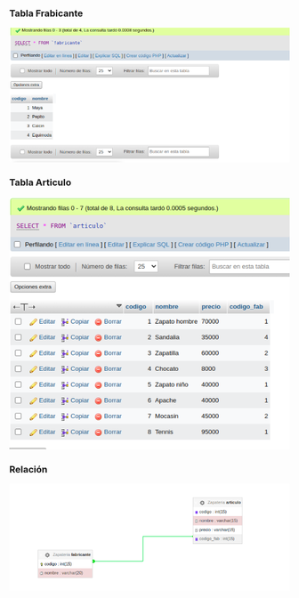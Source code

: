 ### Tabla Frabicante


![fabricante](fabricante.png "Tabla fabricante")

### Tabla Articulo

![articulo](articulo.png "Tabla articulo")

### Relación

![relacion](relacion.png "relacion")
